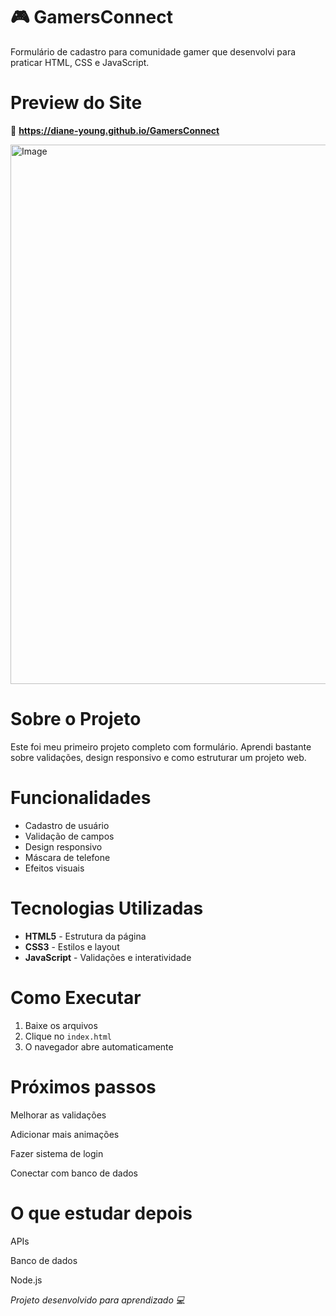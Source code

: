 # 🎮 GamersConnect

Formulário de cadastro para comunidade gamer que desenvolvi para praticar HTML, CSS e JavaScript.

# Preview do Site

🔗 **https://diane-young.github.io/GamersConnect**

<img width="1667" height="863" alt="Image" src="https://github.com/user-attachments/assets/91a81b94-e5cf-46e8-906b-c0d72022ff6f" />

# Sobre o Projeto

Este foi meu primeiro projeto completo com formulário. Aprendi bastante sobre validações, design responsivo e como estruturar um projeto web.

# Funcionalidades

- Cadastro de usuário
- Validação de campos
- Design responsivo
- Máscara de telefone
- Efeitos visuais

# Tecnologias Utilizadas

- **HTML5** - Estrutura da página
- **CSS3** - Estilos e layout
- **JavaScript** - Validações e interatividade

# Como Executar

1. Baixe os arquivos
2. Clique no `index.html`
3. O navegador abre automaticamente

# Próximos passos

Melhorar as validações

Adicionar mais animações

Fazer sistema de login

Conectar com banco de dados

# O que estudar depois

APIs

Banco de dados

Node.js

*Projeto desenvolvido para aprendizado 💻*
